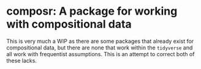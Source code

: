 # composr: A package for working with compositional data

This is very much a WIP as there are some packages that already exist for compositional data, but there are none that work within the `tidyverse` and all work with frequentist assumptions. This is an attempt to correct both of these lacks.